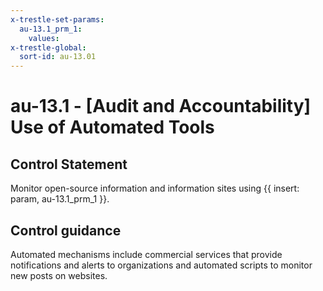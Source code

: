 ```yaml
---
x-trestle-set-params:
  au-13.1_prm_1:
    values:
x-trestle-global:
  sort-id: au-13.01
---
```


# au-13.1 - \[Audit and Accountability\] Use of Automated Tools

## Control Statement

Monitor open-source information and information sites using {{ insert: param, au-13.1_prm_1 }}.

## Control guidance

Automated mechanisms include commercial services that provide notifications and alerts to organizations and automated scripts to monitor new posts on websites.
